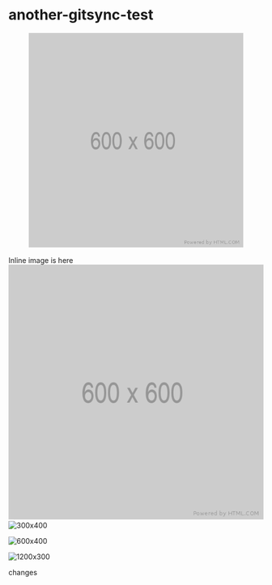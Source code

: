 # another-gitsync-test

<figure><img src=".gitbook/assets/600.png" alt="ALT TEXT TEST OLOLOLO"><figcaption></figcaption></figure>

Inline image is here <img src=".gitbook/assets/600.png" alt="" data-size="line">
![300x400](https://user-images.githubusercontent.com/8102292/234003987-91b4fdce-04f8-4317-9fe1-2c96decd46b8.png)

![600x400](https://user-images.githubusercontent.com/8102292/234004059-c2527288-3a97-47ec-8a1a-9c22829cd2e5.png)


![1200x300](https://user-images.githubusercontent.com/8102292/234004082-82a9a17e-5980-4126-a58d-1070d75071d9.png)


changes
